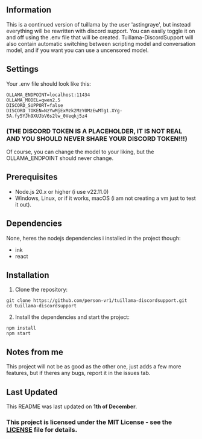 ## Information
This is a continued version of tuillama by the user 'astingraye', but instead everything will be rewritten with discord support. You can easily toggle it on and off using the .env file that will be created.
Tuillama-DiscordSupport will also contain automatic switching between scripting model and conversation model, and if you want you can use a uncensored model.

## Settings
Your .env file should look like this:
```env
OLLAMA_ENDPOINT=localhost:11434
OLLAMA_MODEL=qwen2.5
DISCORD_SUPPORT=false
DISCORD_TOKEN=NzYwMjExMzk2MzY0MzEwMTg1.XYg-5A.fy5YJh9XUJbV6s2lw_0Veqkj5z4
```
### (THE DISCORD TOKEN IS A PLACEHOLDER, IT IS NOT REAL AND YOU SHOULD NEVER SHARE YOUR DISCORD TOKEN!!!)
Of course, you can change the model to your liking, but the OLLAMA_ENDPOINT should never change.

## Prerequisites
- Node.js 20.x or higher (i use v22.11.0)
- Windows, Linux, or if it works, macOS (i am not creating a vm just to test it out).

## Dependencies
None, heres the nodejs dependencies i installed in the project though:
- ink
- react 

## Installation
1. Clone the repository:
```
git clone https://github.com/person-vr1/tuillama-discordsupport.git
cd tuillama-discordsupport
```
2. Install the dependencies and start the project:
```
npm install
npm start
```

## Notes from me
This project will not be as good as the other one, just adds a few more features, but if theres any bugs, report it in the issues tab.

## Last Updated
This README was last updated on **1th of December**.

### This project is licensed under the MIT License - see the [LICENSE](LICENSE) file for details.
